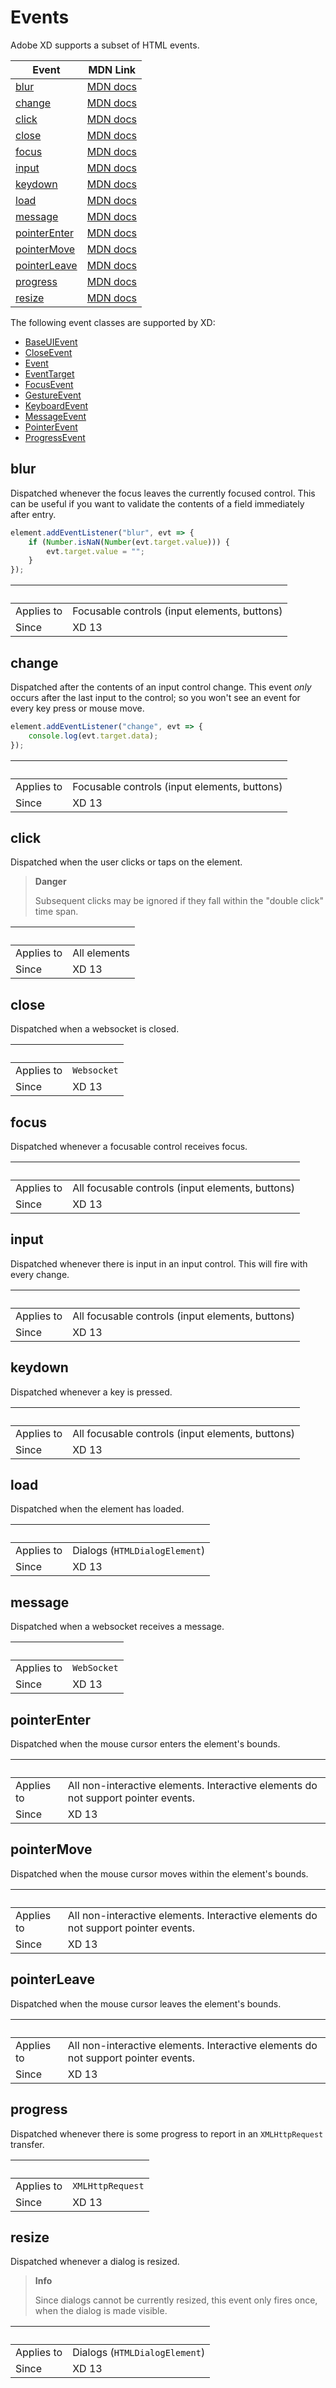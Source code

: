 # Events

Adobe XD supports a subset of HTML events.

Event                                  | MDN Link
---------------------------------------|----------------------------------------
[blur](#blur)                          | [MDN docs](https://developer.mozilla.org/en-US/docs/Web/Events/blur)
[change](#change)                      | [MDN docs](https://developer.mozilla.org/en-US/docs/Web/Events/change)
[click](#click)                        | [MDN docs](https://developer.mozilla.org/en-US/docs/Web/Events/click)
[close](#close)                        | [MDN docs](https://developer.mozilla.org/en-US/docs/Web/Events/close)
[focus](#focus)                        | [MDN docs](https://developer.mozilla.org/en-US/docs/Web/Events/focus)
[input](#input)                        | [MDN docs](https://developer.mozilla.org/en-US/docs/Web/Events/input)
[keydown](#keydown)                    | [MDN docs](https://developer.mozilla.org/en-US/docs/Web/Events/keydown)
[load](#load)                          | [MDN docs](https://developer.mozilla.org/en-US/docs/Web/Events/load)
[message](#message)                    | [MDN docs](https://developer.mozilla.org/en-US/docs/Web/Events/message)
[pointerEnter](#pointerEnter)          | [MDN docs](https://developer.mozilla.org/en-US/docs/Web/Events/pointerEnter)
[pointerMove](#pointerMove)            | [MDN docs](https://developer.mozilla.org/en-US/docs/Web/Events/pointerMove)
[pointerLeave](#pointerLeave)          | [MDN docs](https://developer.mozilla.org/en-US/docs/Web/Events/pointerLeave)
[progress](#progress)                  | [MDN docs](https://developer.mozilla.org/en-US/docs/Web/Events/progress)
[resize](#resize)                      | [MDN docs](https://developer.mozilla.org/en-US/docs/Web/Events/resize)

The following event classes are supported by XD:

* [BaseUIEvent](class/BaseUIEvent.md)
* [CloseEvent](class/CloseEvent.md)
* [Event](class/Event.md)
* [EventTarget](class/EventTarget.md)
* [FocusEvent](class/FocusEvent.md)
* [GestureEvent](class/GestureEvent.md)
* [KeyboardEvent](class/KeyboardEvent.md)
* [MessageEvent](class/MessageEvent.md)
* [PointerEvent](class/PointerEvent.md)
* [ProgressEvent](class/ProgressEvent.md)

## blur

Dispatched whenever the focus leaves the currently focused control. This can be useful if you want to validate the contents of a field immediately after entry.

```js
element.addEventListener("blur", evt => {
    if (Number.isNaN(Number(evt.target.value))) {
        evt.target.value = "";
    }
});
```

 &nbsp;             | &nbsp;
--------------------|---------------------------------------
Applies to          | Focusable controls (input elements, buttons)
Since               | XD 13

## change

Dispatched after the contents of an input control change. This event _only_ occurs after the last input to the control; so you won't see an event for every key press or mouse move.

```js
element.addEventListener("change", evt => {
    console.log(evt.target.data);
});
```

 &nbsp;             | &nbsp;
--------------------|---------------------------------------
Applies to          | Focusable controls (input elements, buttons)
Since               | XD 13

## click

Dispatched when the user clicks or taps on the element.

> **Danger**
>
> Subsequent clicks may be ignored if they fall within the "double click" time span.

 &nbsp;             | &nbsp;
--------------------|---------------------------------------
Applies to          | All elements
Since               | XD 13

## close

Dispatched when a websocket is closed.

 &nbsp;             | &nbsp;
--------------------|---------------------------------------
Applies to          | `Websocket`
Since               | XD 13

## focus

Dispatched whenever a focusable control receives focus.

 &nbsp;             | &nbsp;
--------------------|---------------------------------------
Applies to          | All focusable controls (input elements, buttons)
Since               | XD 13

## input

Dispatched whenever there is input in an input control. This will fire with every change.

 &nbsp;             | &nbsp;
--------------------|---------------------------------------
Applies to          | All focusable controls (input elements, buttons)
Since               | XD 13

## keydown

Dispatched whenever a key is pressed.

 &nbsp;             | &nbsp;
--------------------|---------------------------------------
Applies to          | All focusable controls (input elements, buttons)
Since               | XD 13

## load

Dispatched when the element has loaded.

 &nbsp;             | &nbsp;
--------------------|---------------------------------------
Applies to          | Dialogs (`HTMLDialogElement`)
Since               | XD 13

## message

Dispatched when a websocket receives a message.

 &nbsp;             | &nbsp;
--------------------|---------------------------------------
Applies to          | `WebSocket`
Since               | XD 13

## pointerEnter

Dispatched when the mouse cursor enters the element's bounds.

 &nbsp;             | &nbsp;
--------------------|---------------------------------------
Applies to          | All non-interactive elements. Interactive elements do not support pointer events.
Since               | XD 13

## pointerMove

Dispatched when the mouse cursor moves within the element's bounds.

 &nbsp;             | &nbsp;
--------------------|---------------------------------------
Applies to          | All non-interactive elements. Interactive elements do not support pointer events.
Since               | XD 13

## pointerLeave

Dispatched when the mouse cursor leaves the element's bounds.

 &nbsp;             | &nbsp;
--------------------|---------------------------------------
Applies to          | All non-interactive elements. Interactive elements do not support pointer events.
Since               | XD 13

## progress

Dispatched whenever there is some progress to report in an `XMLHttpRequest` transfer.

 &nbsp;             | &nbsp;
--------------------|---------------------------------------
Applies to          | `XMLHttpRequest`
Since               | XD 13

## resize

Dispatched whenever a dialog is resized.

> **Info**
>
> Since dialogs cannot be currently resized, this event only fires once, when the dialog is made visible.

 &nbsp;             | &nbsp;
--------------------|---------------------------------------
Applies to          | Dialogs (`HTMLDialogElement`)
Since               | XD 13
